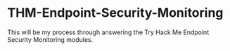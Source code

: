 # THM-Endpoint-Security-Monitoring
This will be my process through answering the Try Hack Me Endpoint Security Monitoring modules.
